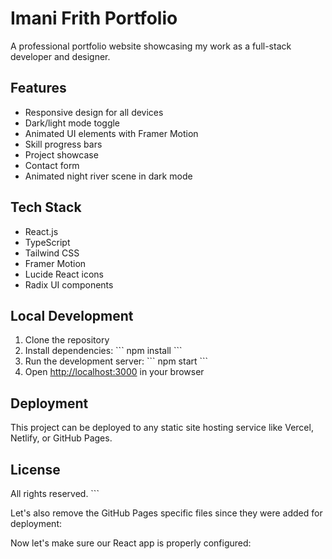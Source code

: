 # Imani Frith Portfolio

A professional portfolio website showcasing my work as a full-stack developer and designer.

## Features

- Responsive design for all devices
- Dark/light mode toggle
- Animated UI elements with Framer Motion
- Skill progress bars
- Project showcase
- Contact form
- Animated night river scene in dark mode

## Tech Stack

- React.js
- TypeScript
- Tailwind CSS
- Framer Motion
- Lucide React icons
- Radix UI components

## Local Development

1. Clone the repository
2. Install dependencies:
 \`\`\`
 npm install
 \`\`\`
3. Run the development server:
 \`\`\`
 npm start
 \`\`\`
4. Open [http://localhost:3000](http://localhost:3000) in your browser

## Deployment

This project can be deployed to any static site hosting service like Vercel, Netlify, or GitHub Pages.

## License

All rights reserved.
\`\`\`

Let's also remove the GitHub Pages specific files since they were added for deployment:








Now let's make sure our React app is properly configured:
